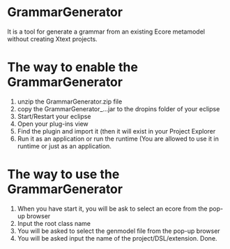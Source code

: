 # GrammarGenerator
It is a tool for generate a grammar from an existing Ecore metamodel without creating Xtext projects.

# The way to enable the GrammarGenerator
1. unzip the GrammarGenerator.zip file
2. copy the GrammarGenerator_...jar to the dropins folder of your eclipse
3. Start/Restart your eclipse
4. Open your plug-ins view
5. Find the plugin and import it (then it will exist in your Project Explorer 
6. Run it as an application or run the runtime (You are allowed to use it in runtime or just as an application.

# The way to use the GrammarGenerator
1. When you have start it, you will be ask to select an ecore from the pop-up browser
2. Input the root class name
3. You will be asked to select the genmodel file from the pop-up browser
4. You will be asked input the name of the project/DSL/extension.
Done.